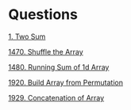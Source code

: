 # Questions

[1. Two Sum](https://github.com/yashshrivastavaa/leetCode-Solution/blob/f08999215139bb9b9614d871fc9a38e53a66d376/Easy/Solutions/1-Two-Sum.md)

[1470. Shuffle the Array](https://github.com/yashshrivastavaa/leetCode-Solution/blob/c8eba0a8440655139ffd80495e34537848820710/Easy/Solutions/1470-Shuffle-the-Array.md)

[1480. Running Sum of 1d Array
](https://github.com/yashshrivastavaa/leetCode-Solution/blob/12b4e5b9e8bd9ddb805360615a07bd98be938d36/Easy/Solutions/1480-Running-Sum-of-1d-Array.md)

[1920. Build Array from Permutation](https://github.com/yashshrivastavaa/leetCode-Solution/blob/0b41bfab3467035598c4d7fc6b66258d8809d214/Easy/Solutions/1920-Build-Array-from-Permutation.md)

[1929. Concatenation of Array](https://github.com/yashshrivastavaa/leetCode-Solution/blob/c02c8dd51d93fe2e5c378861855766ea8d6dc3c5/Easy/Solutions/1929-Concatenation-of-Array.md)
